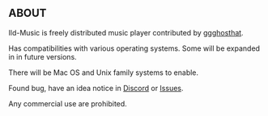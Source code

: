 ## ABOUT
Ild-Music is freely distributed music player contributed by [ggghosthat](https://github.com/ggghosthat/).

Has compatibilities with various operating systems. Some will be expanded in in future versions.

There will be Mac OS and Unix family systems to enable.


Found bug, have an idea notice in [Discord](https://discord.gg/dXqkwyyR) or [Issues](https://github.com/ggghosthat/Projects/issues).


Any commercial use are prohibited.
